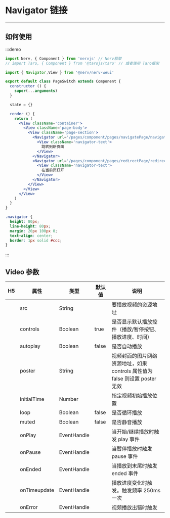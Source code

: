 # Navigator 链接 

----

## 如何使用

:::demo

```jsx
import Nerv, { Component } from 'nervjs' // Nerv框架
// import Taro, { Component } from '@tarojs/taro' // 或者使用 Taro框架

import { Navigator,View } from '@nerv/nerv-weui'

export default class PageSwitch extends Component {
  constructor () {
    super(...arguments)
  }

  state = {}

  render () {
    return (
      <View className='container'>
        <View className='page-body'>
          <View className='page-section'>
            <Navigator url='/pages/component/pages/navigatePage/navigatePage' className='navigator'>
              <View className='navigator-text'>
                跳转到新页面
              </View>
            </Navigator>
            <Navigator url='/pages/component/pages/redirectPage/redirectPage' className='navigator' open-type='redirect'>
              <View className='navigator-text'>
                在当前页打开
              </View>
            </Navigator>
          </View>
        </View>
      </View>
    )
  }
}
```

```scss
.navigator {
  height: 80px;
  line-height: 80px;
  margin: 20px 100px 0;
  text-align: center;
  border: 1px solid #ccc;
}
```
:::

## Video 参数

| H5  | 属性         | 类型        | 默认值 | 说明                                                                        |
| -------- | ------------ | ----------- | ------ | --------------------------------------------------------------------------- |
|         | src          | String      |        | 要播放视频的资源地址                                                        |
|         | controls     | Boolean     | true   | 是否显示默认播放控件（播放/暂停按钮、播放进度、时间）                       |
|         | autoplay     | Boolean     | false  | 是否自动播放                                                                |
|         | poster       | String      |        | 视频封面的图片网络资源地址，如果 controls 属性值为 false 则设置 poster 无效 |
|          | initialTime  | Number      |        | 指定视频初始播放位置                                                        |
|         | loop         | Boolean     | false  | 是否循环播放                                                                |
|         | muted        | Boolean     | false  | 是否静音播放                                                                |
|         | onPlay       | EventHandle |        | 当开始/继续播放时触发 play 事件                                             |
|         | onPause      | EventHandle |        | 当暂停播放时触发 pause 事件                                                 |
|         | onEnded      | EventHandle |        | 当播放到末尾时触发 ended 事件                                               |
|         | onTimeupdate | EventHandle |        | 播放进度变化时触发。触发频率 250ms 一次                                     |
|         | onError      | EventHandle |        | 视频播放出错时触发                                                          |
